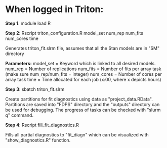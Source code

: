# When logged in Triton:

**Step 1**: module load R

**Step 2**: Rscript triton_configuration.R model_set num_rep num_fits num_cores time

Generates triton_fit.slrm file, assumes that all the Stan models are in "SM" directory

**Parameters:**
model_set = Keyword which is linked to all desired models. 
num_rep = Number of replications 
num_fits = Number of fits per array task (make sure num_rep/num_fits = integer)
num_cores = Number of cores per array task 
time = Time allocated for each job (x:00, where x depicts hours)



**Step 3**: sbatch triton_fit.slrm

Create partitions for fit diagnostics using data as "project_data.RData". Partitions are saved into "FDPS" directory and the "outputs" directory can be used for debugging. The progress of tasks can be checked with "slurm q" command.

**Step 4**: Rscript fill_fit_diagnostics.R

Fills all partial diagnostics to "fit_diagn" which can be visualized with "show_diagnostics.R" function.








